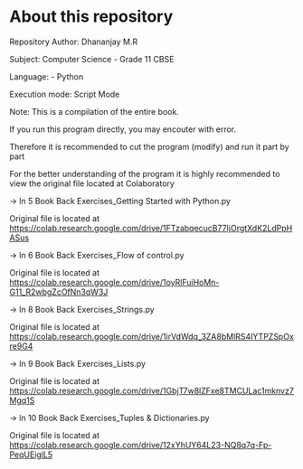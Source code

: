 # About this repository

Repository Author: Dhananjay M.R

Subject: Computer Science - Grade 11 CBSE

Language: - Python

Execution mode: Script Mode

Note: This is a compilation of the entire book. 

If you run this program directly, you may encouter with error.

Therefore it is recommended to cut the program (modify) and run it part by part

For the better understanding of the program it is highly recommended to view the original file located at Colaboratory

-> ln 5 Book Back Exercises_Getting Started with Python.py

Original file is located at
    https://colab.research.google.com/drive/1FTzabqecucB77IjOrgtXdK2LdPpHASus

-> ln 6 Book Back Exercises_Flow of control.py

Original file is located at
    https://colab.research.google.com/drive/1oyRlFuiHoMn-G11_R2wbgZcOfNn3qW3J
    
-> ln 8 Book Back Exercises_Strings.py

Original file is located at
    https://colab.research.google.com/drive/1irVdWdq_3ZA8bMlRS4IYTPZSpOxre9G4

-> ln 9 Book Back Exercises_Lists.py

Original file is located at
    https://colab.research.google.com/drive/1GbjT7w8lZFxe8TMCULac1mknvz7Mgq1S
    
-> ln 10 Book Back Exercises_Tuples & Dictionaries.py

Original file is located at
    https://colab.research.google.com/drive/12xYhUY64L23-NQ8q7q-Fp-PeqUEiglL5
